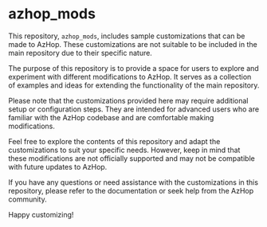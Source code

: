 # azhop_mods

This repository, `azhop_mods`, includes sample customizations that can be made to AzHop. These customizations are not suitable to be included in the main repository due to their specific nature.

The purpose of this repository is to provide a space for users to explore and experiment with different modifications to AzHop. It serves as a collection of examples and ideas for extending the functionality of the main repository.

Please note that the customizations provided here may require additional setup or configuration steps. They are intended for advanced users who are familiar with the AzHop codebase and are comfortable making modifications.

Feel free to explore the contents of this repository and adapt the customizations to suit your specific needs. However, keep in mind that these modifications are not officially supported and may not be compatible with future updates to AzHop.

If you have any questions or need assistance with the customizations in this repository, please refer to the documentation or seek help from the AzHop community.

Happy customizing!